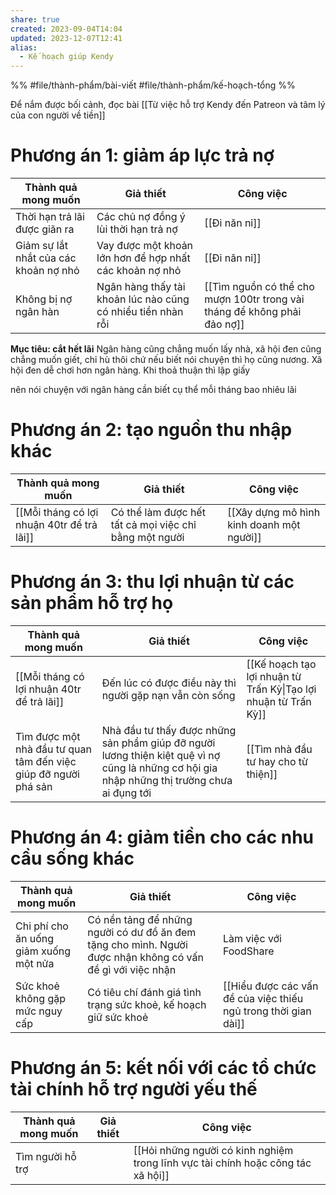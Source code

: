 ```yaml
---
share: true
created: 2023-09-04T14:04
updated: 2023-12-07T12:41
alias:
  - Kế hoạch giúp Kendy
---
```

%%
#file/thành-phẩm/bài-viết 
#file/thành-phẩm/kế-hoạch-tổng
%%

Để nắm được bối cảnh, đọc bài [[Từ việc hỗ trợ Kendy đến Patreon và tâm lý của con người về tiền]]

# Phương án 1: giảm áp lực trả nợ
| Thành quả mong muốn                   | Giả thiết                                                    | Công việc                                                                |
| ------------------------------------- | ------------------------------------------------------------ | ------------------------------------------------------------------------ |
| Thời hạn trả lãi được giãn ra         | Các chủ nợ đồng ý lùi thời hạn trả nợ                        | [[Đi năn nỉ]]                                                            |
| Giảm sự lắt nhắt của các khoản nợ nhỏ | Vay được một khoản lớn hơn để hợp nhất các khoản nợ nhỏ      | [[Đi năn nỉ]]                                                            |
| Không bị nợ ngân hàn                  | Ngân hàng thấy tài khoản lúc nào cũng có nhiều tiền nhàn rỗi | [[Tìm nguồn có thể cho mượn 100tr trong vài tháng để không phải đảo nợ]] |

**Mục tiêu: cắt hết lãi**
Ngân hàng cũng chẳng muốn lấy nhà, xã hội đen cũng chẳng muốn giết, chỉ hù thôi chứ nếu biết nói chuyện thì họ cũng nương. Xã hội đen dễ chơi hơn ngân hàng. Khi thoả thuận thì lập giấy

nên nói chuyện với ngân hàng
cần biết cụ thể mỗi tháng bao nhiêu lãi

# Phương án 2: tạo nguồn thu nhập khác 
| Thành quả mong muốn                        | Giả thiết                                              | Công việc                                                                                 |
| ------------------------------------------ | ------------------------------------------------------ | ----------------------------------------------------------------------------------------- |
| [[Mỗi tháng có lợi nhuận 40tr để trả lãi]] | Có thể làm được hết tất cả mọi việc chỉ bằng một người | [[Xây dựng mô hình kinh doanh một người]]                                                 |

# Phương án 3: thu lợi nhuận từ các sản phẩm hỗ trợ họ
| Thành quả mong muốn                                             | Giả thiết                                                                                                                                    | Công việc                                                       |
| --------------------------------------------------------------- | -------------------------------------------------------------------------------------------------------------------------------------------- | --------------------------------------------------------------- |
| [[Mỗi tháng có lợi nhuận 40tr để trả lãi]]                      | Đến lúc có được điều này thì người gặp nạn vẫn còn sống                                                                                      | [[Kế hoạch tạo lợi nhuận từ Trấn Kỳ\|Tạo lợi nhuận từ Trấn Kỳ]] |
| Tìm được một nhà đầu tư quan tâm đến việc giúp đỡ người phá sản | Nhà đầu tư thấy được những sản phẩm giúp đỡ người lương thiện kiệt quệ vì nợ cũng là những cơ hội gia nhập những thị trường chưa ai đụng tới | [[Tìm nhà đầu tư hay cho từ thiện]]                             |

# Phương án 4: giảm tiền cho các nhu cầu sống khác
| Thành quả mong muốn                    | Giả thiết                                                                                                  | Công việc                     |
| -------------------------------------- | ---------------------------------------------------------------------------------------------------------- | ----------------------------- |
| Chi phí cho ăn uống giảm xuống một nửa | Có nền tảng để những người có dư đồ ăn đem tặng cho mình. Người được nhận không có vấn đề gì với việc nhận | Làm việc với FoodShare        |
| Sức khoẻ không gặp mức nguy cấp        | Có tiêu chí đánh giá tình trạng sức khoẻ, kế hoạch giữ sức khoẻ                                            | [[Hiểu được các vấn đề của việc thiếu ngủ trong thời gian dài]] |

# Phương án 5: kết nối với các tổ chức tài chính hỗ trợ người yếu thế
| Thành quả mong muốn | Giả thiết | Công việc                                                                        |
| ------------------- | --------- | -------------------------------------------------------------------------------- |
| Tìm người hỗ trợ    |           | [[Hỏi những người có kinh nghiệm trong lĩnh vực tài chính hoặc công tác xã hội]] |
